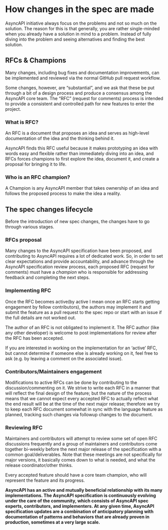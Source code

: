 # How changes in the spec are made
AsyncAPI initiative always focus on the problems and not so much on the solution. The reason for this is that generally, you are rather single-minded when you already have a solution in mind to a problem. Instead of fully diving into the problem and seeing alternatives and finding the best solution. 

## RFCs & Champions
Many changes, including bug fixes and documentation improvements, can be implemented and reviewed via the normal GitHub pull request workflow.

Some changes, however, are “substantial”, and we ask that these be put through a bit of a design process and produce a consensus among the AsyncAPI core team. The “RFC” (request for comments) process is intended to provide a consistent and controlled path for new features to enter the project.

### What is RFC? 
An RFC is a document that proposes an idea and serves as high-level documentation of the idea and the thinking behind it.

AsyncAPI finds this RFC useful because it makes prototyping an idea with words easy and flexible rather than immediately diving into an idea, and RFCs forces champions to first explore the idea, document it, and create a proposal for bringing it to life.
### Who is an RFC champion? 
A Champion is any AsyncAPI member that takes ownership of an idea and follows the proposed process to make the idea a reality.

## The spec changes lifecycle
Before the introduction of new spec changes, the changes have to go through various stages.
### RFCs proposal
Many changes to the AsyncAPI specification have been proposed, and contributing to AsyncAPI requires a lot of dedicated work. So, in order to set clear expectations and provide accountability, and advance through the AsyncAPI specification review process, each proposed RFC (request for comments) must have a _champion_ who is responsible for addressing feedback and completing the next steps.
### Implementing RFC
Once the RFC becomes active(by active I mean once an RFC starts getting engagement by fellow contributors), the authors may implement it and submit the feature as a pull request to the spec repo or start with an issue if the full details are not worked out.

The author of an RFC is not obligated to implement it. The RFC author (like any other developer) is welcome to post implementations for review after the RFC has been accepted.

If you are interested in working on the implementation for an ‘active’ RFC, but cannot determine if someone else is already working on it, feel free to ask (e.g. by leaving a comment on the associated issue).
### Contributors/Maintainers engagement
Modifications to active RFCs can be done by contributing to the discussion/commenting on it. We strive to write each RFC in a manner that will reflect the final design of the feature; but the nature of the process means that we cannot expect every accepted RFC to actually reflect what the end result will be at the time of the next major release; therefore we try to keep each RFC document somewhat in sync with the language feature as planned, tracking such changes via followup changes to the document.

### Reviewing RFC
Maintainers and contributors will attempt to review some set of open RFC discussions frequently and a group of maintainers and contributors come together bi-weekly before the next major release of the specification with a common goal/deliverables. Note that these meetings are not specifically for major versions, it basically comes down to what is needed, and what the release coordinator/other thinks.

Every accepted feature should have a core team champion, who will represent the feature and its progress.

**AsyncAPI has an active and mutually beneficial relationship with its many implementations. The AsyncAPI specification is continuously evolving under the care of the community, which consists of AsyncAPI spec experts, contributors, and implementers. At any given time, AsyncAPI specification updates are a combination of anticipatory planning with documentation of patterns and behaviors that are already proven in production, sometimes at a very large scale.**